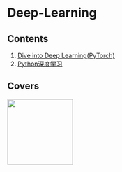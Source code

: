 # Deep-Learning

## Contents

1. [Dive into Deep Learning(PyTorch)](https://github.com/JPL-JUNO/Deep-Learning/tree/main/DIDL)
2. [Python深度学习](https://github.com/JPL-JUNO/Deep-Learning/tree/main/DLWP)

## Covers

<a href="https://www.ituring.com.cn/book/3002"><img src="https://file.ituring.com.cn/LargeCover/2208cfcd15cc1e4ba04b" width=150px></a>